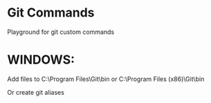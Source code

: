# Git Commands
Playground for git custom commands

# WINDOWS: 
Add files to C:\Program Files\Git\bin or C:\Program Files (x86)\Git\bin

Or create git aliases
